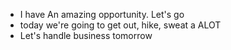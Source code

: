 - I have An amazing opportunity. Let's go
- today we're going to get out, hike, sweat a ALOT
- Let's handle business tomorrow